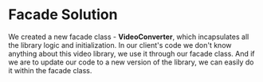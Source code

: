 # Facade Solution

We created a new facade class - **VideoConverter**, which incapsulates all the library logic and initialization. In our client's code we don't know anything about this video library, we use it through our facade class. And if we are to update our code to a new version of the library, we can easily do it within the facade class.
